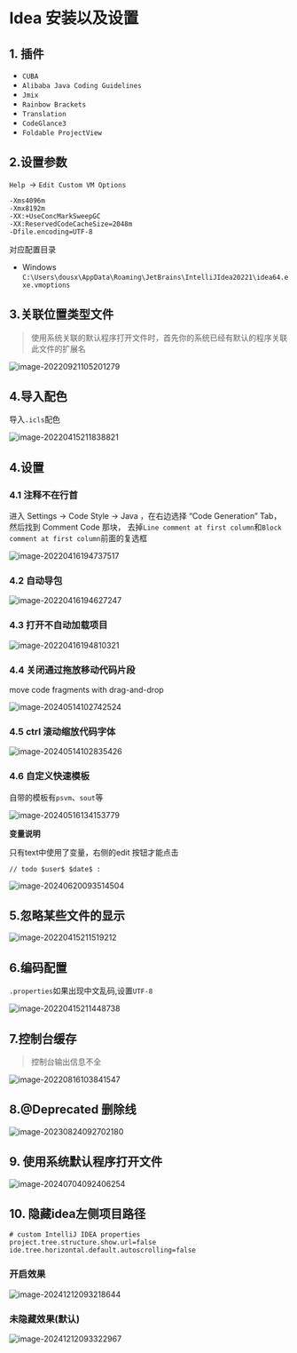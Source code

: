 # Idea 安装以及设置

## 1. 插件

- `CUBA`
- `Alibaba Java Coding Guidelines`
- `Jmix`
- `Rainbow Brackets`
- `Translation`
- `CodeGlance3`
- `Foldable ProjectView`

## 2.设置参数

`Help `-> `Edit Custom VM Options`

```properties
-Xms4096m
-Xmx8192m
-XX:+UseConcMarkSweepGC
-XX:ReservedCodeCacheSize=2048m
-Dfile.encoding=UTF-8
```

对应配置目录

- Windows `C:\Users\dousx\AppData\Roaming\JetBrains\IntelliJIdea20221\idea64.exe.vmoptions`

## 3.关联位置类型文件

> 使用系统关联的默认程序打开文件时，首先你的系统已经有默认的程序关联此文件的扩展名

![image-20220921105201279](https://cruder-figure-bed.oss-cn-beijing.aliyuncs.com/markdown/2022/09/21/10-52-01-538.png)

## 4.导入配色

导入`.icls`配色

![image-20220415211838821](https://cruder-figure-bed.oss-cn-beijing.aliyuncs.com/markdown/2022/04/15/09-18-39-114.png)

## 4.设置

### 4.1 注释不在行首

进入 Settings -> Code Style -> Java ，在右边选择 “Code Generation” Tab，然后找到 Comment Code 那块，
去掉`Line comment at first column`和`Block comment at first column`前面的复选框

![image-20220416194737517](https://cruder-figure-bed.oss-cn-beijing.aliyuncs.com/markdown/2022/04/16/07-47-37-832.png)

### 4.2 自动导包

![image-20220416194627247](https://cruder-figure-bed.oss-cn-beijing.aliyuncs.com/markdown/2022/04/16/07-46-27-476.png)

### 4.3 打开不自动加载项目

![image-20220416194810321](https://cruder-figure-bed.oss-cn-beijing.aliyuncs.com/markdown/2022/04/16/07-48-10-612.png)

### 4.4 关闭通过拖放移动代码片段

move code fragments with drag-and-drop

![image-20240514102742524](https://cruder-figure-bed.oss-cn-beijing.aliyuncs.com/markdown/2024/05/14/10-27-42-759.png)
### 4.5 ctrl 滚动缩放代码字体

![image-20240514102835426](https://cruder-figure-bed.oss-cn-beijing.aliyuncs.com/markdown/2024/05/14/10-28-35-656.png)

### 4.6 自定义快速模板

自带的模板有`psvm`、`sout`等

![image-20240516134153779](https://cruder-figure-bed.oss-cn-beijing.aliyuncs.com/markdown/2024/05/16/01-41-53-967.png)

**变量说明**

只有text中使用了变量，右侧的edit 按钮才能点击

```
// todo $user$ $date$ :
```

![image-20240620093514504](https://cruder-figure-bed.oss-cn-beijing.aliyuncs.com/markdown/2024/06/20/09-35-14-738.png)

## 5.忽略某些文件的显示

![image-20220415211519212](https://cruder-figure-bed.oss-cn-beijing.aliyuncs.com/markdown/2022/04/15/09-15-19-552.png)

## 6.编码配置

`.properties`如果出现中文乱码,设置`UTF-8`

![image-20220415211448738](https://cruder-figure-bed.oss-cn-beijing.aliyuncs.com/markdown/2022/04/15/09-14-49-045.png)

## 7.控制台缓存

> 控制台输出信息不全

![image-20220816103841547](https://cruder-figure-bed.oss-cn-beijing.aliyuncs.com/markdown/2022/08/16/10-38-44-855.png)

## 8.@Deprecated 删除线

![image-20230824092702180](https://cruder-figure-bed.oss-cn-beijing.aliyuncs.com/markdown/2023/08/24/09-27-02-522.png)

## 9. 使用系统默认程序打开文件

![image-20240704092406254](https://cruder-figure-bed.oss-cn-beijing.aliyuncs.com/markdown/2024/07/04/09-24-06-490.png)

## 10. 隐藏idea左侧项目路径

````properties
# custom IntelliJ IDEA properties
project.tree.structure.show.url=false
ide.tree.horizontal.default.autoscrolling=false
````

### 开启效果

![image-20241212093218644](https://cruder-figure-bed.oss-cn-beijing.aliyuncs.com/markdown/2024/12/12/09-32-18-828.png)

### 未隐藏效果(默认)

![image-20241212093322967](https://cruder-figure-bed.oss-cn-beijing.aliyuncs.com/markdown/2024/12/12/09-33-23-158.png)
